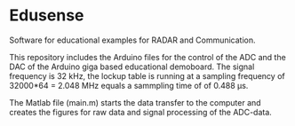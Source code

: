 # Edusense
Software for educational examples for RADAR and Communication. 

This repository includes the Arduino files for the control of the ADC and the DAC of the Arduino giga based educational demoboard. The signal frequency is 32 kHz, the lockup table is running at a sampling frequency of 32000*64 = 2.048 MHz equals a sammpling time of of 0.488 µs.

The Matlab file (main.m) starts the data transfer to the computer and creates the figures for raw data and signal processing of the ADC-data.
